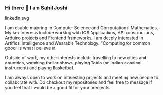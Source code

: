 ### Hi there 👋 I am <a href="https://www.sahiljoshi.com/"> Sahil Joshi </a>
linkedin.svg

I am double majoring in Computer Science and Computational Mathematics. My key interests include working with IOS Applications, API constructions, Arduino projects and Frontend frameworks. I am deeply interested in Artifical intelligence and Wearable Technology. "Computing for common good" is what I believe in. 

Outside of work, my other interests include travelling to new cities and countries, watching thriller shows, playing Tabla (an Indian classical instrument) and playng Basketball.

I am always open to work on interesting projects and meeting new people to collaborate with. Do checkout my repositories and feel free to message if you feel that I would be a good fit for your preojects.
